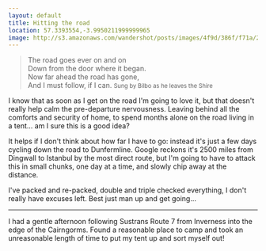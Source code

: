 ```yaml
---
layout: default
title: Hitting the road
location: 57.3393554,-3.9950211999999965
image: http://s3.amazonaws.com/wandershot/posts/images/4f9d/386f/f71a/2f00/0300/0027/original/20120429_departure_00001.jpg?1335703663
---
```

> The road goes ever on and on
> <br>Down from the door where it began.
> <br>Now far ahead the road has gone,
> <br>And I must follow, if I can.
> <small>Sung by Bilbo as he leaves the Shire</small>

I know that as soon as I get on the road I'm going to love it, but that doesn't really help calm the pre-departure nervousness. Leaving behind all the comforts and security of home, to spend months alone on the road living in a tent... am I sure this is a good idea?

It helps if I don't think about how far I have to go: instead it's just a few days cycling down the road to Dunfermline. Google reckons it's 2500 miles from Dingwall to Istanbul by the most direct route, but I'm going to have to attack this in small chunks, one day at a time, and slowly chip away at the distance.

I've packed and re-packed, double and triple checked everything, I don't really have excuses left. Best just man up and get going...

----

I had a gentle afternoon following Sustrans Route 7 from Inverness into the edge of the Cairngorms. Found a reasonable place to camp and took an unreasonable length of time to put my tent up and sort myself out!